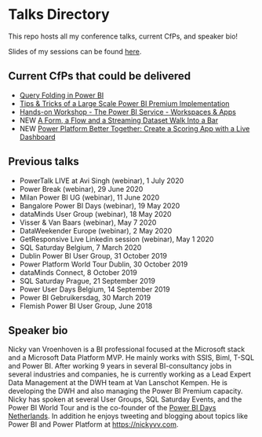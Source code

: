 # Talks Directory
This repo hosts all my conference talks, current CfPs, and speaker bio!

Slides of my sessions can be found [here](https://github.com/NickyvVr/talks/tree/master/slides).

## Current CfPs that could be delivered  
 * [Query Folding in Power BI](https://github.com/NickyvVr/talks/blob/master/Query%20Folding%20in%20Power%20BI.md)  
 * [Tips & Tricks of a Large Scale Power BI Premium Implementation](https://github.com/NickyvVr/talks/blob/master/Tips%20%26%20Tricks%20of%20a%20Large%20Scale%20Power%20BI%20Premium%20Implementation.md) 
 * [Hands-on Workshop - The Power BI Service - Workspaces & Apps](https://github.com/NickyvVr/talks/blob/master/Hands-on%20Workshop%20-%20The%20Power%20BI%20Service%20%E2%80%93%20Workspaces%20%26%20Apps.md)
 * NEW [A Form, a Flow and a Streaming Dataset Walk Into a Bar](https://github.com/NickyvVr/talks/blob/master/A%20Form%2C%20a%20Flow%20and%20a%20Streaming%20Dataset%20Walk%20Into%20a%20Bar.md)
 * NEW [Power Platform Better Together: Create a Scoring App with a Live Dashboard](https://github.com/NickyvVr/talks/blob/master/Power%20Platform%20Better%20Together:%20Create%20a%20Scoring%20App%20with%20a%20Live%20Dashboard.md)

## Previous talks  
 * PowerTalk LIVE at Avi Singh (webinar), 1 July 2020
 * Power Break (webinar), 29 June 2020
 * Milan Power BI UG (webinar), 11 June 2020
 * Bangalore Power BI Days (webinar), 19 May 2020
 * dataMinds User Group (webinar), 18 May 2020
 * Visser & Van Baars (webinar), May 7 2020  
 * DataWeekender Europe (webinar), 2 May 2020
 * GetResponsive Live Linkedin session (webinar), May 1 2020
 * SQL Saturday Belgium, 7 March 2020
 * Dublin Power BI User Group, 31 October 2019
 * Power Platform World Tour Dublin, 30 October 2019  
 * dataMinds Connect, 8 October 2019  
 * SQL Saturday Prague, 21 September 2019
 * Power User Days Belgium, 14 September 2019  
 * Power BI Gebruikersdag, 30 March 2019  
 * Flemish Power BI User Group, June 2018  
 
## Speaker bio  
Nicky van Vroenhoven is a BI professional focused at the Microsoft stack and a Microsoft Data Platform MVP. He mainly works with SSIS, Biml, T-SQL and Power BI. After working 9 years in several BI-consultancy jobs in several industries and companies, he is currently working as a Lead Expert Data Management at the DWH team at Van Lanschot Kempen. He is developing the DWH and also managing the Power BI Premium capacity.  
Nicky has spoken at several User Groups, SQL Saturday Events, and the Power BI World Tour and is the co-founder of the [Power BI Days Netherlands](https://twitter.com/PowerBIDaysNL). In addition he enjoys tweeting and blogging about topics like Power BI and Power Platform at https://nickyvv.com.

